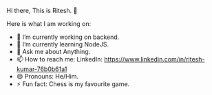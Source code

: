 Hi there, This is Ritesh. 👋


Here is what I am working on:

- 🔭 I’m currently working on backend.
- 🌱 I’m currently learning NodeJS.
- 💬 Ask me about Anything.
- 📫 How to reach me: LinkedIn: https://www.linkedin.com/in/ritesh-kumar-76b0b61a1
- 😄 Pronouns: He/Him.
- ⚡ Fun fact: Chess is my favourite game.
